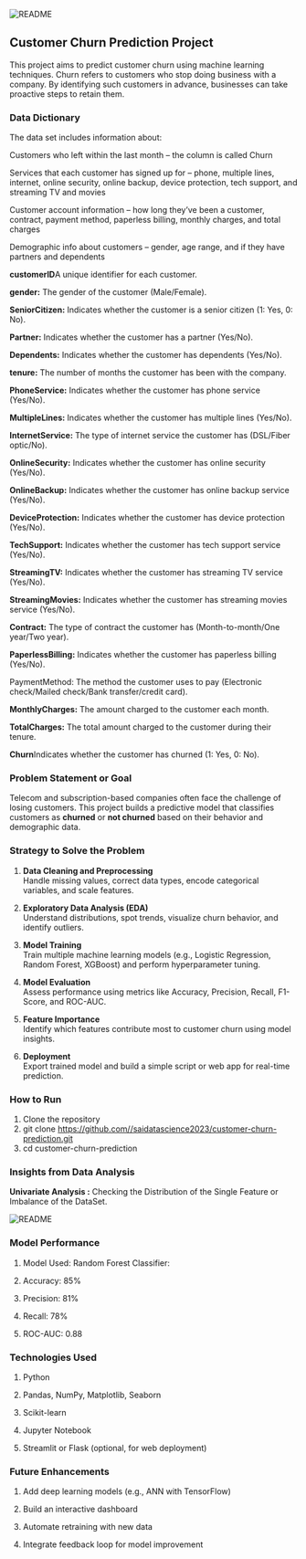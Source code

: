 
![README](https://github.com/saidatascience2023/DataScienceGuidedProject/blob/main/Classification%20Projects/Customer%20Churn%20Project/images/churn.jpeg)

## Customer Churn Prediction Project

This project aims to predict customer churn using machine learning techniques. Churn refers to customers who stop doing business with a company. By identifying such customers in advance, businesses can take proactive steps to retain them.

### Data Dictionary
The data set includes information about:

Customers who left within the last month – the column is called Churn

Services that each customer has signed up for – phone, multiple lines, internet, online security, online backup, device protection, tech support, and streaming TV and movies

Customer account information – how long they’ve been a customer, contract, payment method, paperless billing, monthly charges, and total charges

Demographic info about customers – gender, age range, and if they have partners and dependents

**customerID**A unique identifier for each customer.

**gender:** The gender of the customer (Male/Female).

**SeniorCitizen:** Indicates whether the customer is a senior citizen (1: Yes, 0: No).

**Partner:** Indicates whether the customer has a partner (Yes/No).

**Dependents:** Indicates whether the customer has dependents (Yes/No).

**tenure:** The number of months the customer has been with the company.

**PhoneService:** Indicates whether the customer has phone service (Yes/No).

**MultipleLines:** Indicates whether the customer has multiple lines (Yes/No).

**InternetService:** The type of internet service the customer has (DSL/Fiber optic/No).

**OnlineSecurity:** Indicates whether the customer has online security (Yes/No).

**OnlineBackup:** Indicates whether the customer has online backup service (Yes/No).

**DeviceProtection:** Indicates whether the customer has device protection (Yes/No).

**TechSupport:** Indicates whether the customer has tech support service (Yes/No).

**StreamingTV:** Indicates whether the customer has streaming TV service (Yes/No).

**StreamingMovies:** Indicates whether the customer has streaming movies service (Yes/No).

**Contract:** The type of contract the customer has (Month-to-month/One year/Two year).

**PaperlessBilling:** Indicates whether the customer has paperless billing (Yes/No).

PaymentMethod: The method the customer uses to pay (Electronic check/Mailed check/Bank transfer/credit card).

**MonthlyCharges:** The amount charged to the customer each month.

**TotalCharges:** The total amount charged to the customer during their tenure.

**Churn**Indicates whether the customer has churned (1: Yes, 0: No).

### Problem Statement or Goal 

Telecom and subscription-based companies often face the challenge of losing customers. This project builds a predictive model that classifies customers as **churned** or **not churned** based on their behavior and demographic data.

### Strategy to Solve the Problem

1. **Data Cleaning and Preprocessing**  
  Handle missing values, correct data types, encode categorical variables, and scale features.

2. **Exploratory Data Analysis (EDA)**  
  Understand distributions, spot trends, visualize churn behavior, and identify outliers.

3. **Model Training**  
  Train multiple machine learning models (e.g., Logistic Regression, Random Forest, XGBoost) and perform hyperparameter tuning.

4. **Model Evaluation**  
  Assess performance using metrics like Accuracy, Precision, Recall, F1-Score, and ROC-AUC.

5. **Feature Importance**  
  Identify which features contribute most to customer churn using model insights.

6. **Deployment**  
  Export trained model and build a simple script or web app for real-time prediction.

### How to Run

1. Clone the repository  
2. git clone https://github.com//saidatascience2023/customer-churn-prediction.git
3. cd customer-churn-prediction

### Insights from Data Analysis

**Univariate Analysis :** Checking the Distribution of the Single Feature or Imbalance of the DataSet.

![README](https://github.com/saidatascience2023/DataScienceGuidedProject/blob/main/Classification%20Projects/Customer%20Churn%20Project/images/Random-Forest-Classifier-Customer_Churn-ipynb-Colab-04-10-2025_04_58_PM.png)

### Model Performance

1. Model Used: Random Forest Classifier:

2. Accuracy: 85%

3. Precision: 81%

4. Recall: 78%

5. ROC-AUC: 0.88

### Technologies Used

1. Python

2. Pandas, NumPy, Matplotlib, Seaborn

3. Scikit-learn

4. Jupyter Notebook

5. Streamlit or Flask (optional, for web deployment)

### Future Enhancements

1. Add deep learning models (e.g., ANN with TensorFlow)

2. Build an interactive dashboard

3. Automate retraining with new data

4. Integrate feedback loop for model improvement

